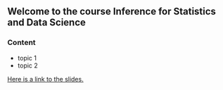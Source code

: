 ## Welcome to the course Inference for Statistics and Data Science


### Content

- topic 1
- topic 2


[Here is a link to the slides.](Chapter1.tex)

